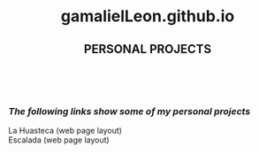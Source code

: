 
<html lang="en">

<head>
    <meta charset="UTF-8">
    <meta name="viewport" content="width=device-width, initial-scale=1.0">
</head>

<body>
  <header>
    <h1>gamalielLeon.github.io</h1>
    <h2>PERSONAL PROJECTS</h2>
    </br>
  </header>
  
  <div>
    <h3><i>The following links show some of my personal projects</i></h3>
  </div>
  
  <div>
    <a href="https://gamalielleon.github.io/LaHuasteca/index.html" target="_blank" style="text-decoration:none">La Huasteca (web page layout)</a>
  </div>

  <div>
    <a href="https://gamalielleon.github.io/Escalada/index.html" target="_blank" style="text-decoration:none">Escalada (web page layout)</a>
  </div>
</body>
  
</html>



